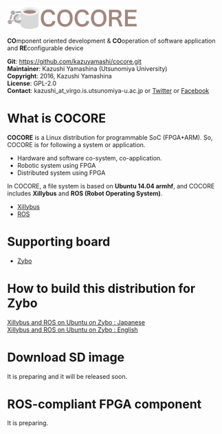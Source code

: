 <img src="logo/cocore_logo_str.png" width="60%">

**CO**mponent oriented development & **CO**operation of software application and **RE**configurable device  

**Git**:         https://github.com/kazuyamashi/cocore.git  
**Maintainer**:  Kazushi Yamashina (Utsunomiya University)  
**Copyright**:   2016, Kazushi Yamashina  
**License**:     GPL-2.0  
**Contact**: 	 kazushi_at_virgo.is.utsunomiya-u.ac.jp  or [Twitter](https://twitter.com/KazushihsuzaK) or [Facebook](https://www.facebook.com/kazushi.yamashina?fref=nf)

# What is COCORE
**COCORE** is a Linux distribution for programmable SoC (FPGA+ARM). So, COCORE is for following a system or application.

- Hardware and software co-system, co-application.
- Robotic system using FPGA
- Distributed system using FPGA

In COCORE, a file system is based on **Ubuntu 14.04 armhf**, and COCORE includes **Xillybus** and **ROS (Robot Operating System)**.

- [Xillybus](http://xillybus.com/)
- [ROS](http://www.ros.org/)

# Supporting board

- [Zybo](https://reference.digilentinc.com/reference/programmable-logic/zybo/start)

# How to build this distribution for Zybo

[Xillybus and ROS on Ubuntu on Zybo : Japanese](build_tutorial/xillybus_and_ros_on_ubuntu_on_zybo.md)  
[Xillybus and ROS on Ubuntu on Zybo : English](build_tutorial/xillybus_and_ros_on_ubuntu_on_zybo_en.md)

# Download SD image
It is preparing and it will be released soon.

# ROS-compliant FPGA component
It is preparing.